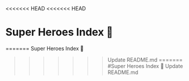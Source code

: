 <<<<<<< HEAD
<<<<<<< HEAD
# Super Heroes Index 🦸
=======
Super Heroes Index 🦸
>>>>>>> Update README.md
=======
#Super Heroes Index 🦸
>>>>>>> Update README.md

